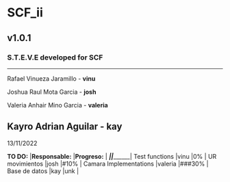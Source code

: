 # SCF_ii
## v1.0.1
### S.T.E.V.E developed for SCF
-------------------------------------
 Rafael Vinueza Jaramillo - **vinu**

 Joshua Raul Mota Garcia - **josh**
 
 Valeria Anhair Mino Garcia - **valeria**
 
 Kayro Adrian Aguilar - **kay**
-------------------------------------

13/11/2022

**TO DO:**                  |**Responsable:**   |**Progreso:**  |
____________________________|___________________|_______________|
Test functions              |vinu               |0%             |
UR movimientos              |josh               |#10%           |
Camara Implementations      |valeria            |###30%         |
Base de datos               |kay                |unk            |

